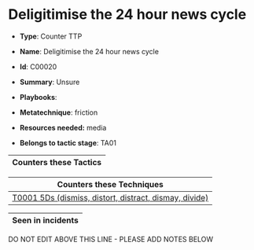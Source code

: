 # Deligitimise the 24 hour news cycle

* **Type**: Counter TTP

* **Name**: Deligitimise the 24 hour news cycle

* **Id**: C00020

* **Summary**: Unsure

* **Playbooks**: 

* **Metatechnique**: friction

* **Resources needed:** media

* **Belongs to tactic stage**: TA01


| Counters these Tactics |
| ---------------------- |



| Counters these Techniques |
| ------------------------- |
| [T0001 5Ds (dismiss, distort, distract, dismay, divide)](../techniques/T0001.md) |



| Seen in incidents |
| ----------------- |


DO NOT EDIT ABOVE THIS LINE - PLEASE ADD NOTES BELOW
